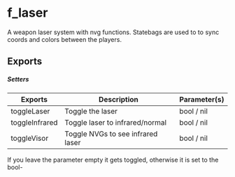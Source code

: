 # f_laser
A weapon laser system with nvg functions.
Statebags are used to to sync coords and colors between the players.

## Exports


##### Setters
| Exports         | Description                         | Parameter(s)    |
|-----------------|-------------------------------------|-----------------|
| toggleLaser     |  Toggle the laser                   | bool / nil      |
| toggleInfrared  |  Toggle laser to infrared/normal    | bool / nil      |
| toggleVisor     |  Toggle NVGs to see infrared laser  | bool / nil      |

If you leave the parameter empty it gets toggled, otherwise it is set to the bool-
